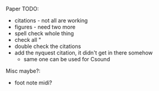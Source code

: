 Paper TODO:
- citations - not all are working
- figures - need two more
- spell check whole thing
- check all "
- double check the citations
- add the nyquest citation, it didn't get in there somehow
  - same one can be used for Csound

Misc maybe?:
- foot note midi?


